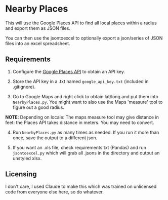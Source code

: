 # Nearby Places

This will use the Google Places API to find all local places within a radius and export them as JSON files.

You can then use the jsontoexcel to optionally export a json/series of JSON files into an excel spreadsheet. 

## Requirements

1) Configure the [Google Places API](https://developers.google.com/maps/documentation/places/web-service/overview#how-use) to obtain an API key.

2) Store the API key in a .txt named ```google_api_key.txt``` (included in .gitignore).

3) Go to Google Maps and right click to obtain lat/long and put them into ```NearbyPlaces.py```. You might want to also use the Maps 'measure' tool to figure out a good radius.

**NOTE**: Depending on locale: The maps measure tool may give distance in feet: the Places API takes distance in meters. You may need to convert.

4) Run ```NearbyPlaces.py``` as many times as needed. If you run it more than once, save the output to a different json.

5) If you want an .xls file, check requirements.txt (Pandas) and run ```jsontoexcel.py``` which will grab all .jsons in the directory and output an unstyled xlsx. 

## Licensing

I don't care, I used Claude to make this which was trained on unlicensed code from everyone else here, so do whatever. 
